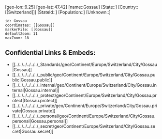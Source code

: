 ﻿---
location: [47.42,9.25]
mapzoom: [7,12] 
mapmarker: city 
type: City
tags:
- geo/City


SpocWebEntityId: 30516
isDeleted: false
confidential: public

---
[geo-lon::9.25]
[geo-lat::47.42]
[name::Gossau]
[State::]
[Country::[[Switzerland]]]
[StateId::]
[Population::]
[Unknown::]


```leaflet
id: Gossau
coordinates: [[Gossau]]
markerFile: [[Gossau]]
defaultZoom: 11 
maxZoom: 18
```


## Confidential Links & Embeds: 
- [[../../../../../../_Standards/geo/Continent/Europe/Switzerland/City/Gossau|Gossau]] 
- [[../../../../../../_public/geo/Continent/Europe/Switzerland/City/Gossau.public|Gossau.public]] 
- [[../../../../../../_internal/geo/Continent/Europe/Switzerland/City/Gossau.internal|Gossau.internal]] 
- [[../../../../../../_protect/geo/Continent/Europe/Switzerland/City/Gossau.protect|Gossau.protect]] 
- [[../../../../../../_private/geo/Continent/Europe/Switzerland/City/Gossau.private|Gossau.private]] 
- [[../../../../../../_personal/geo/Continent/Europe/Switzerland/City/Gossau.personal|Gossau.personal]] 
- [[../../../../../../_secret/geo/Continent/Europe/Switzerland/City/Gossau.secret|Gossau.secret]] 
